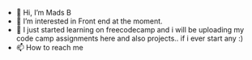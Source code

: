 - 👋 Hi, I’m Mads B
- 👀 I’m interested in Front end at the moment.
- 🌱 I just started learning on freecodecamp and i will be uploading my code camp assignments here and also projects.. if i ever start any :)
- 📫 How to reach me 

<!---
Dreamcakee/Dreamcakee is a ✨ special ✨ repository because its `README.md` (this file) appears on your GitHub profile.
You can click the Preview link to take a look at your changes.
--->
